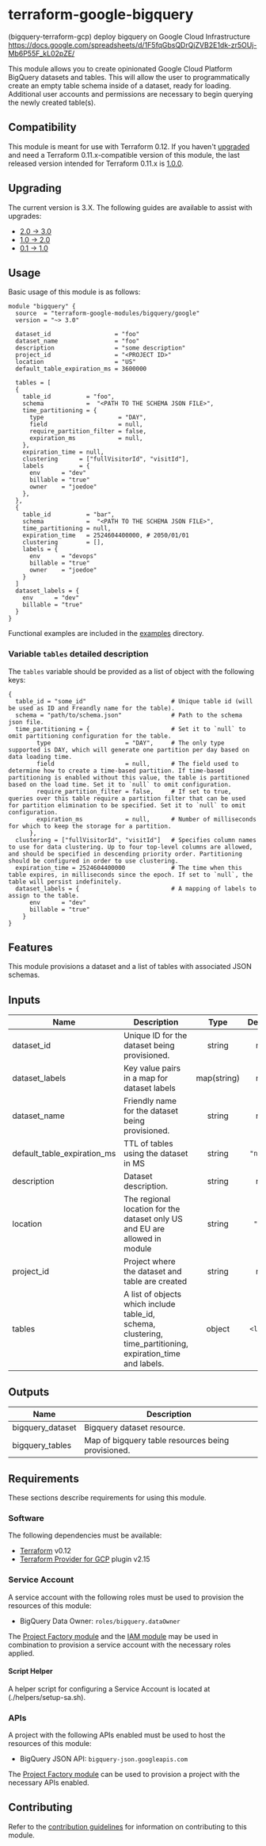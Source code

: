 # terraform-google-bigquery  

(bigquery-terraform-gcp) deploy bigquery on Google Cloud Infrastructure  
https://docs.google.com/spreadsheets/d/1F5fqGbsQDrQjZVB2E1dk-zr5OUj-Mb6P55F_kL02pZE/  

This module allows you to create opinionated Google Cloud Platform BigQuery datasets and tables.
This will allow the user to programmatically create an empty table schema inside of a dataset, ready for loading.
Additional user accounts and permissions are necessary to begin querying the newly created table(s).

## Compatibility

This module is meant for use with Terraform 0.12. If you haven't
[upgraded](https://www.terraform.io/upgrade-guides/0-12.html) and need a Terraform 0.11.x-compatible version of this module,
the last released version intended for Terraform 0.11.x is [1.0.0](https://registry.terraform.io/modules/terraform-google-modules/bigquery/google/1.0.0).

## Upgrading

The current version is 3.X. The following guides are available to assist with upgrades:

- [2.0 -> 3.0](./docs/upgrading_to_bigquery_v3.0.md)
- [1.0 -> 2.0](./docs/upgrading_to_bigquery_v2.0.md)
- [0.1 -> 1.0](./docs/upgrading_to_bigquery_v1.0.md)

## Usage

Basic usage of this module is as follows:

```hcl
module "bigquery" {
  source  = "terraform-google-modules/bigquery/google"
  version = "~> 3.0"

  dataset_id                  = "foo"
  dataset_name                = "foo"
  description                 = "some description"
  project_id                  = "<PROJECT ID>"
  location                    = "US"
  default_table_expiration_ms = 3600000

  tables = [
  {
    table_id          = "foo",
    schema            =  "<PATH TO THE SCHEMA JSON FILE>",
    time_partitioning = {
      type                     = "DAY",
      field                    = null,
      require_partition_filter = false,
      expiration_ms            = null,
    },
    expiration_time = null,
    clustering      = ["fullVisitorId", "visitId"],
    labels          = {
      env      = "dev"
      billable = "true"
      owner    = "joedoe"
    },
  },
  {
    table_id          = "bar",
    schema            =  "<PATH TO THE SCHEMA JSON FILE>",
    time_partitioning = null,
    expiration_time   = 2524604400000, # 2050/01/01
    clustering        = [],
    labels = {
      env      = "devops"
      billable = "true"
      owner    = "joedoe"
    }
  ]
  dataset_labels = {
    env      = "dev"
    billable = "true"
  }
}
```

Functional examples are included in the
[examples](./examples/) directory.

### Variable `tables` detailed description

The `tables` variable should be provided as a list of object with the following keys:
```hcl
{
  table_id = "some_id"                        # Unique table id (will be used as ID and Freandly name for the table).
  schema = "path/to/schema.json"              # Path to the schema json file.
  time_partitioning = {                       # Set it to `null` to omit partitioning configuration for the table.
        type                     = "DAY",     # The only type supported is DAY, which will generate one partition per day based on data loading time.
        field                    = null,      # The field used to determine how to create a time-based partition. If time-based partitioning is enabled without this value, the table is partitioned based on the load time. Set it to `null` to omit configuration.
        require_partition_filter = false,     # If set to true, queries over this table require a partition filter that can be used for partition elimination to be specified. Set it to `null` to omit configuration.
        expiration_ms            = null,      # Number of milliseconds for which to keep the storage for a partition.
      },
  clustering = ["fullVisitorId", "visitId"]   # Specifies column names to use for data clustering. Up to four top-level columns are allowed, and should be specified in descending priority order. Partitioning should be configured in order to use clustering.
  expiration_time = 2524604400000             # The time when this table expires, in milliseconds since the epoch. If set to `null`, the table will persist indefinitely.
  dataset_labels = {                          # A mapping of labels to assign to the table.
      env      = "dev"
      billable = "true"
    }
}
```

## Features
This module provisions a dataset and a list of tables with associated JSON schemas.

<!-- BEGINNING OF PRE-COMMIT-TERRAFORM DOCS HOOK -->
## Inputs

| Name | Description | Type | Default | Required |
|------|-------------|:----:|:-----:|:-----:|
| dataset\_id | Unique ID for the dataset being provisioned. | string | n/a | yes |
| dataset\_labels | Key value pairs in a map for dataset labels | map(string) | n/a | yes |
| dataset\_name | Friendly name for the dataset being provisioned. | string | n/a | yes |
| default\_table\_expiration\_ms | TTL of tables using the dataset in MS | string | `"null"` | no |
| description | Dataset description. | string | n/a | yes |
| location | The regional location for the dataset only US and EU are allowed in module | string | `"US"` | no |
| project\_id | Project where the dataset and table are created | string | n/a | yes |
| tables | A list of objects which include table_id, schema, clustering, time_partitioning, expiration_time and labels. | object | `<list>` | no |

## Outputs

| Name | Description |
|------|-------------|
| bigquery\_dataset | Bigquery dataset resource. |
| bigquery\_tables | Map of bigquery table resources being provisioned. |

<!-- END OF PRE-COMMIT-TERRAFORM DOCS HOOK -->

## Requirements

These sections describe requirements for using this module.

### Software

The following dependencies must be available:

- [Terraform][terraform] v0.12
- [Terraform Provider for GCP][terraform-provider-gcp] plugin v2.15

### Service Account

A service account with the following roles must be used to provision
the resources of this module:

- BigQuery Data Owner: `roles/bigquery.dataOwner`

The [Project Factory module][project-factory-module] and the
[IAM module][iam-module] may be used in combination to provision a
service account with the necessary roles applied.

#### Script Helper
A helper script for configuring a Service Account is located at (./helpers/setup-sa.sh).

### APIs

A project with the following APIs enabled must be used to host the
resources of this module:

- BigQuery JSON API: `bigquery-json.googleapis.com`

The [Project Factory module][project-factory-module] can be used to
provision a project with the necessary APIs enabled.

## Contributing

Refer to the [contribution guidelines](./CONTRIBUTING.md) for
information on contributing to this module.

[iam-module]: https://registry.terraform.io/modules/terraform-google-modules/iam/google
[project-factory-module]: https://registry.terraform.io/modules/terraform-google-modules/project-factory/google
[terraform-provider-gcp]: https://www.terraform.io/docs/providers/google/index.html
[terraform]: https://www.terraform.io/downloads.html
